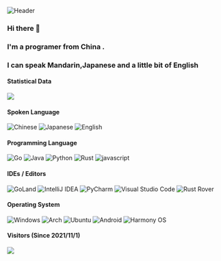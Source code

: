 <!--
**jiangxiewei/jiangxiewei** is a ✨ _special_ ✨ repository because its `README.md` (this file) appears on your GitHub profile.

Here are some ideas to get you started:

- 🔭 I’m currently working on ...
- 🌱 I’m currently learning ...
- 👯 I’m looking to collaborate on ...
- 🤔 I’m looking for help with ...
- 💬 Ask me about ...
- 📫 How to reach me: ...
- 😄 Pronouns: ...
- ⚡ Fun fact: ...
-->


![Header](https://capsule-render.vercel.app/api?type=Waving&color=timeGradient&height=200&animation=fadeIn&section=header&text=江协伟&fontSize=60)

### Hi there 👋   
### I'm a programer from China . 
### I can speak Mandarin,Japanese and a little bit of English

#### Statistical Data
![](https://github-readme-stats.vercel.app/api?username=jiangxiewei&show_icons=true&title_color=FFFFFF&icon_color=FFFFFF&text_color=FFFFFF&bg_color=8e8cd8)

#### Spoken Language

![Chinese](https://img.shields.io/badge/Chinese-%23ff0d00?style=for-the-badge&label=99%25&labelColor=yellow)
![Japanese](https://img.shields.io/badge/Japanese-red?style=for-the-badge&label=70%25&labelColor=red&color=white)
![English](https://img.shields.io/badge/English-red?style=for-the-badge&label=50%25&labelColor=blue&color=red)

#### Programming Language

<!--
![C](https://img.shields.io/badge/c-%2300599C.svg?style=for-the-badge&logo=c&logoColor=white)
![C++](https://img.shields.io/badge/c++-%2300599C.svg?style=for-the-badge&logo=c%2B%2B&logoColor=white)
![Kotlin](https://img.shields.io/badge/kotlin-%237F52FF.svg?style=for-the-badge&logo=kotlin&logoColor=white)
![TypeScript](https://img.shields.io/badge/typescript-%23007ACC.svg?style=for-the-badge&logo=typescript&logoColor=white)
-->

![Go](https://img.shields.io/badge/go-%2300ADD8.svg?style=for-the-badge&logo=go&logoColor=white)
![Java](https://img.shields.io/badge/java-%23ED8B00.svg?style=for-the-badge&logo=openjdk&logoColor=white)
![Python](https://img.shields.io/badge/python-3670A0?style=for-the-badge&logo=python&logoColor=ffdd54)
![Rust](https://img.shields.io/badge/rust-%23000000.svg?style=for-the-badge&logo=rust)
![javascript](https://img.shields.io/badge/javascript-0f0f0f?style=for-the-badge&logo=javascript&color=brown)

#### IDEs / Editors
<!--
![Android Studio](https://img.shields.io/badge/Android%20Studio-3DDC84.svg?style=for-the-badge&logo=android-studio&logoColor=white)
![Visual Studio](https://img.shields.io/badge/Visual%20Studio-5C2D91.svg?style=for-the-badge&logo=visual-studio&logoColor=white)
![CLion](https://img.shields.io/badge/CLion-black?style=for-the-badge&logo=clion&logoColor=white)
-->

![GoLand](https://img.shields.io/badge/GoLand-0f0f0f?&style=for-the-badge&logo=goland&logoColor=white)
![IntelliJ IDEA](https://img.shields.io/badge/IntelliJIDEA-000000.svg?style=for-the-badge&logo=intellij-idea&logoColor=white)
![PyCharm](https://img.shields.io/badge/pycharm-143?style=for-the-badge&logo=pycharm&logoColor=white&color=black&labelColor=black)
![Visual Studio Code](https://img.shields.io/badge/Visual%20Studio%20Code-0078d7.svg?style=for-the-badge)
![Rust Rover](https://img.shields.io/badge/rustrover-0f0f0f?style=for-the-badge&logo=rstudioide)

#### Operating System

![Windows](https://img.shields.io/badge/Windows%2011-%230079d5.svg?style=for-the-badge&logo=Windows%2011&logoColor=white)
![Arch](https://img.shields.io/badge/Arch%20Linux-1793D1?logo=arch-linux&logoColor=fff&style=for-the-badge)
![Ubuntu](https://img.shields.io/badge/Ubuntu-E95420?style=for-the-badge&logo=ubuntu&logoColor=white)
![Android](https://img.shields.io/badge/Android-3DDC84?style=for-the-badge&logo=android&logoColor=white)
![Harmony OS](https://img.shields.io/badge/Harmony-0f0f0f?style=for-the-badge&logo=HarmonyOS&color=red)

#### Visitors (Since 2021/11/1)
![](https://count.getloli.com/get/@jiangxiewei?theme=rule34)
